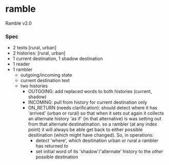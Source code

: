 # ramble
Ramble v2.0

### Spec

- 2 texts [rural, urban]
- 2 histories: [rural, urban]
- 1 current destination, 1 shadow destination
- 1 reader 
- 1 rambler
  - outgoing/incoming state
  - current destination text
  - two histories
    - OUTGOING: add replaced words to both histories (current, shadow)
    - INCOMING: pull from history for current destination only
    - ON_RETURN (needs clarification): should detect where it has 'arrived' (urban or rural) so that when it sets out again it collects an alternate history 'as if' (in that alternative) is was setting out from that alternate destinatination. so a rambler (at any index point) it will always be able get back to either possible desitination (which might have changed). So, in operations:
        - detect 'where', which desitination urban or rural a rambler has returned to
        - set initial word of its 'shadow'/'alternate' history to the *other* possible destination

